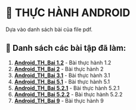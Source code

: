 # 📌 THỰC HÀNH ANDROID
Dựa vào danh sách bài của file pdf.

## 🔹 Danh sách các bài tập đã làm:
1. **[Android_TH_Bai 1.2](https://github.com/tkim-061203/Android_TH_Bai1_2)** - Bài thực hành 1.2
2. **[Android_TH_Bai 2](https://github.com/tkim-061203/Android_TH_Bai2)** - Bài thực hành 2
3. **[Android_TH_Bai 3.1](https://github.com/tkim-061203/Android_TH_Bai3_1)** - Bài thực hành 3.1
4. **[Android_TH_Bai 5.1](https://github.com/tkim-061203/Android_TH_Bai5_1)** - Bài thực hành 5.1
5. **[Android_TH_Bai 5.2.1](https://github.com/tkim-061203/Android_TH_Bai5_2_1)** - Bài thực hành 5.2.1
6. **[Android_TH_Bai 5.2.2](https://github.com/tkim-061203/Android_TH_Bai5_2_2)** - Bài thực hành 5.2.2
7. **[Android_TH_Bai 9](https://github.com/tkim-061203/Android_TH_Bai9)** - Bài thực hành 9
